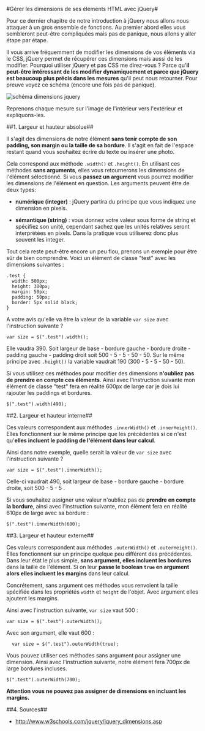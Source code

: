 #Gérer les dimensions de ses éléments HTML avec jQuery#

Pour ce dernier chapitre de notre introduction à jQuery nous allons nous attaquer à un gros ensemble de fonctions. Au premier abord elles vous sembleront peut-être compliquées mais pas de panique, nous allons y aller étape par étape.

Il vous arrive fréquemment de modifier les dimensions de vos éléments via le CSS, jQuery permet de récupérer ces dimensions mais aussi de les modifier. Pourquoi utiliser jQuery et pas CSS me direz-vous ? Parce qu'**il peut-être intéressant de les modifier dynamiquement et parce que jQuery est beaucoup plus précis dans les mesures** qu'il peut nous retourner. Pour preuve voyez ce schéma (encore une fois pas de panique).

![schéma dimensions jquery](https://trello-attachments.s3.amazonaws.com/586d0c75363b6d188861b5f4/1123x794/fca18c5906805620c7e5f131a72b419d/dimensions_model.jpg.png)

Reprenons chaque mesure sur l'image de l'intérieur vers l'extérieur et expliquons-les.

##1\. Largeur et hauteur absolue##

Il s'agit des dimensions de notre élément **sans tenir compte de son padding, son margin ou la taille de sa bordure**. Il s'agit en fait de l'espace restant quand vous souhaitez écrire du texte ou insérer une photo.

Cela correspond aux méthode ```.width()``` et ```.height()```. En utilisant ces méthodes **sans arguments**, elles vous retournerons les dimensions de l'élément sélectionné. Si vous **passez un argument** vous pourrez modifier les dimensions de l'élément en question. Les arguments peuvent être de deux types:

- **numérique (integer)** : jQuery partira du principe que vous indiquez une dimension en pixels.

- **sémantique (string)** : vous donnez votre valeur sous forme de string et spécifiez son unité, cependant sachez que les unités relatives seront interprétées en pixels. Dans la pratique vous utiliserez donc plus souvent les integer.

Tout cela reste peut-être encore un peu flou, prenons un exemple pour être sûr de bien comprendre. Voici un élément de classe "test" avec les dimensions suivantes :

```
.test {
  width: 500px;
  height: 300px;
  margin: 50px;
  padding: 50px;
  border: 5px solid black;
}

```

A votre avis qu'elle va être la valeur de la variable ```var size``` avec l'instruction suivante ?

```
var size = $(".test").width();

```

Elle vaudra 390. Soit largeur de base - bordure gauche - bordure droite - padding gauche - padding droit soit 500 - 5 - 5 - 50 - 50. Sur le même principe avec ```.height()``` la variable vaudrait 190 (300 - 5 - 5 - 50 - 50).

Si vous utilisez ces méthodes pour modifier des dimensions **n'oubliez pas de prendre en compte ces éléments**. Ainsi avec l'instruction suivante mon élément de classe "test" fera en réalité 600px de large car je dois lui rajouter les paddings et bordures.

```
$(".test").width(490);

```

##2\. Largeur et hauteur interne##

Ces valeurs correspondent aux méthodes ```.innerWidth()``` et ```.innerHeight()```. Elles fonctionnent sur le même principe que les précédentes si ce n'est qu'**elles incluent le padding de l'élément dans leur calcul**.

Ainsi dans notre exemple, quelle serait la valeur de ```var size``` avec l'instruction suivante ?

```
var size = $(".test").innerWidth();

```
Celle-ci vaudrait 490, soit largeur de base - bordure gauche - bordure droite, soit 500 - 5 - 5 .

Si vous souhaitez assigner une valeur n'oubliez pas de **prendre en compte la bordure**, ainsi avec l'instruction suivante, mon élément fera en réalité 610px de large avec sa bordure :

```
$(".test").innerWidth(600);

```

##3\. Largeur et hauteur externe##

Ces valeurs correspondent aux méthodes  ```.outerWidth()``` et ```.outerHeight()```. Elles fonctionnent sur un principe quelque peu différent des précédentes. Dans leur état le plus simple, **sans argument, elles incluent les bordures** dans la taille de l'élément. Si on leur **passe le boolean ```true``` en argument alors elles incluent les margins** dans leur calcul.

Concrétement, sans argument ces méthodes vous renvoient la taille spécifiée dans les propriétés ```width``` et ```height``` de l'objet. Avec argument elles ajoutent les margins.

Ainsi avec l'instruction suivante, ```var size``` vaut 500 :

```
var size = $(".test").outerWidth();

```

Avec son argument, elle vaut 600 :

```
  var size = $(".test").outerWidth(true);

```

Vous pouvez utiliser ces méthodes sans argument pour assigner une dimension. Ainsi avec l'instruction suivante, notre élément fera 700px de large bordures incluses.

```
$(".test").outerWidth(700);

```
**Attention vous ne pouvez pas assigner de dimensions en incluant les margins.**

##4\. Sources##

- http://www.w3schools.com/jquery/jquery_dimensions.asp
